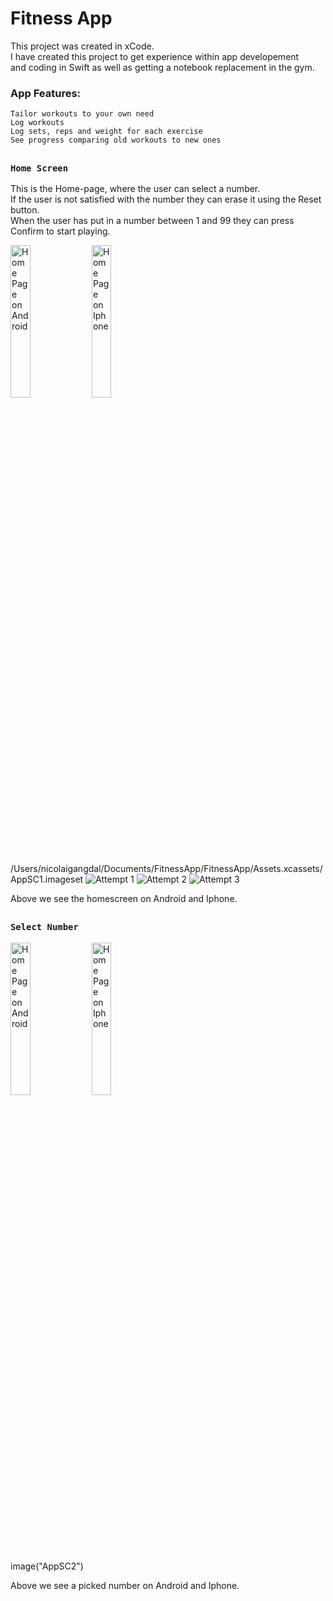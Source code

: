# Fitness App


This project was created in xCode. <br />
I have created this project to get experience within app developement <br />
and coding in Swift as well as getting a notebook replacement in the gym. <br /> 

### App Features:

`Tailor workouts to your own need` <br />
`Log workouts` <br />
`Log sets, reps and weight for each exercise` <br />
`See progress comparing old workouts to new ones` <br />


##

### `Home Screen`

This is the Home-page, where the user can select a number. <br />
If the user is not satisfied with the number they can erase it using the Reset button. <br />
When the user has put in a number between 1 and 99 they can press Confirm to start playing. <br />

<div align="left">
<img src="Assets/AppSC1"" title="Home Page on Android" width="25%" hieght="25%">
<img src="Assets/AppSC2.png" title="Home Page on Iphone" width="25%" hieght="25%">
</div>

/Users/nicolaigangdal/Documents/FitnessApp/FitnessApp/Assets.xcassets/AppSC1.imageset
<img src="/Users/nicolaigangdal/Documents/FitnessApp/FitnessApp/Assets.xcassets/AppSC1.png" title="Attempt 1">
<img src="FitnessApp/Assets.xcassets/AppSC1.png" title="Attempt 2">
<img src="FitnessApp/FitnessApp/Assets.xcassets/AppSC1.png" title="Attempt 3">

Above we see the homescreen on Android and Iphone.
##

### `Select Number`

<div align="left">
<img src="Assets/AppSC3.png" title="Home Page on Android" width="25%" hieght="25%" padding="20%">
<img src="FitnessApp/assets/AppSC4.png" title="Home Page on Iphone" width="25%" hieght="25%">
</div>

image("AppSC2")

Above we see a picked number on Android and Iphone.
##
